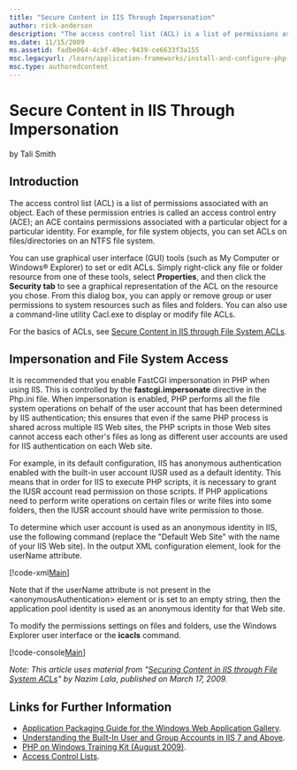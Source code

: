 ```yaml
---
title: "Secure Content in IIS Through Impersonation"
author: rick-anderson
description: "The access control list (ACL) is a list of permissions associated with an object. Each of these permission entries is called an access control entry (ACE); a..."
ms.date: 11/15/2009
ms.assetid: fadbe064-4cbf-49ec-9439-ce6633f3a155
msc.legacyurl: /learn/application-frameworks/install-and-configure-php-on-iis/secure-content-in-iis-through-impersonation
msc.type: authoredcontent
---
```

# Secure Content in IIS Through Impersonation

by Tali Smith

## Introduction

The access control list (ACL) is a list of permissions associated with an object. Each of these permission entries is called an access control entry (ACE); an ACE contains permissions associated with a particular object for a particular identity. For example, for file system objects, you can set ACLs on files/directories on an NTFS file system.

You can use graphical user interface (GUI) tools (such as My Computer or Windows® Explorer) to set or edit ACLs. Simply right-click any file or folder resource from one of these tools, select **Properties**, and then click the **Security tab** to see a graphical representation of the ACL on the resource you chose. From this dialog box, you can apply or remove group or user permissions to system resources such as files and folders. You can also use a command-line utility Cacl.exe to display or modify file ACLs.

For the basics of ACLs, see [Secure Content in IIS through File System ACLs](../../get-started/planning-for-security/secure-content-in-iis-through-file-system-acls.md).

## Impersonation and File System Access

It is recommended that you enable FastCGI impersonation in PHP when using IIS. This is controlled by the **fastcgi.impersonate** directive in the Php.ini file. When impersonation is enabled, PHP performs all the file system operations on behalf of the user account that has been determined by IIS authentication; this ensures that even if the same PHP process is shared across multiple IIS Web sites, the PHP scripts in those Web sites cannot access each other's files as long as different user accounts are used for IIS authentication on each Web site.

For example, in its default configuration, IIS has anonymous authentication enabled with the built-in user account IUSR used as a default identity. This means that in order for IIS to execute PHP scripts, it is necessary to grant the IUSR account read permission on those scripts. If PHP applications need to perform write operations on certain files or write files into some folders, then the IUSR account should have write permission to those.

To determine which user account is used as an anonymous identity in IIS, use the following command (replace the "Default Web Site" with the name of your IIS Web site). In the output XML configuration element, look for the userName attribute.

[!code-xml[Main](secure-content-in-iis-through-impersonation/samples/sample1.xml)]

Note that if the userName attribute is not present in the &lt;anonymousAuthentication&gt; element or is set to an empty string, then the application pool identity is used as an anonymous identity for that Web site.

To modify the permissions settings on files and folders, use the Windows Explorer user interface or the **icacls** command.

[!code-console[Main](secure-content-in-iis-through-impersonation/samples/sample2.cmd)]

*Note: This article uses material from "[Securing Content in IIS through File System ACLs](../../get-started/planning-for-security/secure-content-in-iis-through-file-system-acls.md)" by Nazim Lala*, *published on March 17, 2009.*

## Links for Further Information

- [Application Packaging Guide for the Windows Web Application Gallery](../../develop/windows-web-application-gallery/package-an-application-for-the-windows-web-application-gallery.md).
- [Understanding the Built-In User and Group Accounts in IIS 7 and Above](../../get-started/planning-for-security/understanding-built-in-user-and-group-accounts-in-iis.md).
- [PHP on Windows Training Kit (August 2009)](https://www.microsoft.com/downloads/details.aspx?FamilyID=c8498c9b-a85a-4afa-90c0-593d0e4850cb&amp;DisplayLang=en).
- [Access Control Lists](https://msdn.microsoft.com/library/aa374872(VS.85).aspx).
